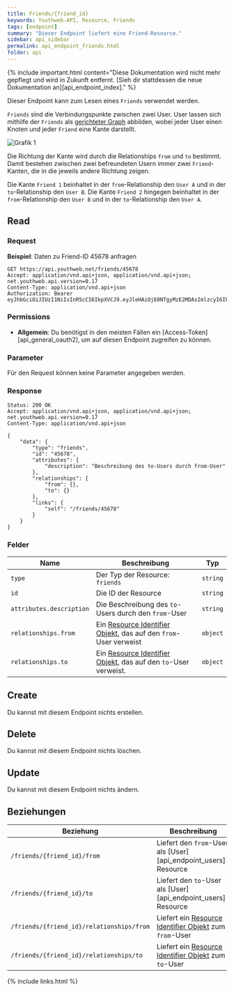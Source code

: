 ```yaml
---
title: Friends/{friend_id}
keywords: Youthweb-API, Resource, Friends
tags: [endpoint]
summary: "Dieser Endpoint liefert eine Friend-Resource."
sidebar: api_sidebar
permalink: api_endpoint_friends.html
folder: api
---
```


{% include important.html content="Diese Dokumentation wird nicht mehr gepflegt und wird in Zukunft entfernt. [Sieh dir stattdessen die neue Dokumentation an][api_endpoint_index]." %}

Dieser Endpoint kann zum Lesen eines `Friends` verwendet werden.

`Friends` sind die Verbindungspunkte zwischen zwei User. User lassen sich mithilfe der `Friends` als [gerichteter Graph](https://de.wikipedia.org/wiki/Graph_(Graphentheorie)) abbilden, wobei jeder User einen Knoten und jeder `Friend` eine Kante darstellt.

![Grafik 1](images/Friend_Graph1.png)

Die Richtung der Kante wird durch die Relationships `from` und `to` bestimmt. Damit bestehen zwischen zwei befreundeten Usern immer zwei `Friend`-Kanten, die in die jeweils andere Richtung zeigen.

Die Kante `Friend 1` beinhaltet in der `from`-Relationship den `User A` und in der `to`-Relationship den `User B`. Die Kante `Friend 2` hingegen beinhaltet in der `from`-Relationship den `User B` und in der `to`-Relationship den `User A`.

## Read

### Request

**Beispiel**: Daten zu Friend-ID 45678 anfragen

```
GET https://api.youthweb.net/friends/45678
Accept: application/vnd.api+json, application/vnd.api+json; net.youthweb.api.version=0.17
Content-Type: application/vnd.api+json
Authorization: Bearer eyJhbGciOiJIUzI1NiIsInR5cCI6IkpXVCJ9.eyJleHAiOjE0NTgyMzE2MDAsImlzcyI6IkpOdlBnY3ROcEg1Y0s2UmMifQ.BOn0XFDDYa5iBHJb636A0C0m4sU5NO8SA_CPOVHoWNs
```

### Permissions

- **Allgemein**: Du benötigst in den meisten Fällen ein [Access-Token][api_general_oauth2], um auf diesen Endpoint zugreifen zu können.

### Parameter

Für den Request können keine Parameter angegeben werden.

### Response

```
Status: 200 OK
Accept: application/vnd.api+json, application/vnd.api+json; net.youthweb.api.version=0.17
Content-Type: application/vnd.api+json

{
    "data": {
        "type": "friends",
        "id": "45678",
        "attributes": {
            "description": "Beschreibung des to-Users durch from-User"
        },
        "relationships": {
            "from": {},
            "to": {}
        },
        "links": {
            "self": "/friends/45678"
        }
    }
}
```

### Felder

| Name                           | Beschreibung                                                                                                                            | Typ                  |
|--------------------------------|-----------------------------------------------------------------------------------------------------------------------------------------|----------------------|
| `type`                         | Der Typ der Resource: `friends`                                                                                                         | `string`             |
| `id`                           | Die ID der Resource                                                                                                                     | `string`             |
| `attributes.description`       | Die Beschreibung des `to`-Users durch den `from`-User                                                                                   | `string`             |
| `relationships.from`           | Ein [Resource Identifier Objekt](http://jsonapi.org/format/1.0/#document-resource-identifier-objects), das auf den `from`-User verweist | `object`             |
| `relationships.to`             | Ein [Resource Identifier Objekt](http://jsonapi.org/format/1.0/#document-resource-identifier-objects), das auf den `to`-User verweist.  | `object`             |

## Create

Du kannst mit diesem Endpoint nichts erstellen.

## Delete

Du kannst mit diesem Endpoint nichts löschen.

## Update

Du kannst mit diesem Endpoint nichts ändern.

## Beziehungen

| Beziehung                                 | Beschreibung                                                                                                                   |
|-------------------------------------------|--------------------------------------------------------------------------------------------------------------------------------|
| `/friends/{friend_id}/from`               | Liefert den `from`-User als [User][api_endpoint_users]-Resource                                                                |
| `/friends/{friend_id}/to`                 | Liefert den `to`-User als [User][api_endpoint_users]-Resource                                                                  |
| `/friends/{friend_id}/relationships/from` | Liefert ein [Resource Identifier Objekt](http://jsonapi.org/format/1.0/#document-resource-identifier-objects) zum `from`-User  |
| `/friends/{friend_id}/relationships/to`   | Liefert ein [Resource Identifier Objekt](http://jsonapi.org/format/1.0/#document-resource-identifier-objects) zum `to`-User    |

{% include links.html %}
